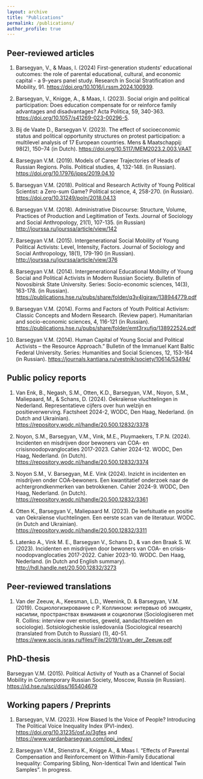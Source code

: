 ```yaml
---
layout: archive
title: "Publications"
permalink: /publications/
author_profile: true
---
```


## Peer-reviewed articles 
1.	Barsegyan, V., & Maas, I. (2024) First-generation students’ educational outcomes: the role of parental educational, cultural, and economic capital - a 9-years panel study. Research in Social Stratification and Mobility, 91. https://doi.org/10.1016/j.rssm.2024.100939.

1.	Barsegyan, V., Knigge, A., & Maas, I. (2023). Social origin and political participation: Does education compensate for or reinforce family advantages and disadvantages? Acta Politica, 59, 340-363. https://doi.org/10.1057/s41269-023-00296-5. 

1.	Bij de Vaate D., Barsegyan V. (2023). The effect of socioeconomic status and political opportunity structures on protest participation: a multilevel analysis of 17 European countries. Mens & Maatschappij: 98(2), 150–74 (in Dutch). https://doi.org/10.5117/MEM2023.2.003.VAAT

1.	Barsegyan V.M. (2019). Models of Career Trajectories of Heads of Russian Regions. Polis. Political studies, 4, 132-148. (in Russian). https://doi.org/10.17976/jpps/2019.04.10 

1.	Barsegyan V.M. (2018). Political and Research Activity of Young Political Scientist: a Zero-sum Game? Political science, 4, 258-270. (in Russian). https://doi.org/10.31249/poln/2018.04.13 

1.	Barsegyan V.M. (2018). Administrative Discourse: Structure, Volume, Practices of Production and Legitimation of Texts. Journal of Sociology and Social Anthropology, 21(1), 107-135. (in Russian) http://jourssa.ru/jourssa/article/view/142 

1.	Barsegyan V.M. (2015). Intergenerational Social Mobility of Young Political Activists: Level, Intensity, Factors. Journal of Sociology and Social Anthropology, 18(1), 179-190 (in Russian). http://jourssa.ru/jourssa/article/view/376 

1.	Barsegyan V.M. (2014). Intergenerational Educational Mobility of Young Social and Political Activists in Modern Russian Society. Bulletin of Novosibirsk State University. Series: Socio-economic sciences, 14(3), 163-178. (in Russian). https://publications.hse.ru/pubs/share/folder/q3v4lgjraw/138944779.pdf 

1.	Barsegyan V.M. (2014). Forms and Factors of Youth Political Activism: Classic Concepts and Modern Research. (Review paper). Humanitarian and socio-economic sciences, 4, 116-121 (in Russian). https://publications.hse.ru/pubs/share/folder/emt3rxufjq/138922524.pdf 

1.	Barsegyan V.M. (2014). Human Capital of Young Social and Political Activists – the Resource Approach.” Bulletin of the Immanuel Kant Baltic Federal University. Series: Humanities and Social Sciences, 12, 153-164 (in Russian). https://journals.kantiana.ru/vestnik/society/10614/53494/  


## Public policy reports 
1.	Van Enk, B., Negash, S.M., Otten, K.D., Barsegyan, V.M., Noyon, S.M., Maliepaard, M., & Schans, D. (2024). Oekraïense vluchtelingen in Nederland. Representatieve cijfers over hun welzijn en positieverwerving. Factsheet 2024-2, WODC, Den Haag, Nederland. (in Dutch and Ukrainian). https://repository.wodc.nl/handle/20.500.12832/3378 

1.	Noyon, S.M., Barsegyan, V.M., Vink, M.E., Pluymaekers, T.P.N. (2024). Incidenten en misdrijven door bewoners van COA- en crisisnoodopvanglocaties 2017-2023. Cahier 2024-12. WODC, Den Haag, Nederland. (in Dutch). https://repository.wodc.nl/handle/20.500.12832/3374 

1.	Noyon S.M., V. Barsegyan, M.E. Vink (2024). Inzicht in incidenten en misdrijven onder COA-bewoners. Een kwantitatief onderzoek naar de achtergrondkenmerken van betrokkenen. Cahier 2024-9. WODC, Den Haag, Nederland. (in Dutch). https://repository.wodc.nl/handle/20.500.12832/3361     

1.	Otten K., Barsegyan V., Maliepaard M. (2023). De leefsituatie en positie van Oekraïense vluchtelingen. Een eerste scan van de literatuur. WODC. (in Dutch and Ukrainian). https://repository.wodc.nl/handle/20.500.12832/3311  

1.	Latenko A., Vink M. E., Barsegyan V., Schans D., & van den Braak S. W. (2023). Incidenten en misdrijven door bewoners van COA- en crisis-noodopvanglocaties 2017-2022. Cahier 2023-10. WODC. Den Haag, Nederland. (in Dutch and English summary). http://hdl.handle.net/20.500.12832/3273
   

## Peer-reviewed translations 
1. Van der Zeeuw, A., Keesman, L.D., Weenink, D. & Barsegyan, V.M. (2019). Социологизирование с Р. Коллинзом: интервью об эмоциях, насилии, пространствах внимания и социологии (Sociologiseren met R. Collins: interview over emoties, geweld, aandachtsvelden en sociologie). Sotsiologicheskie issledovaniia (Sociological research) (translated from Dutch to Russian) (1), 40-51. https://www.socis.isras.ru/files/File/2019/1/van_der_Zeeuw.pdf  

## PhD-thesis
Barsegyan V.M. (2015). Political Activity of Youth as a Channel of Social Mobility in Contemporary Russian Society, Moscow, Russia (in Russian). https://id.hse.ru/sci/diss/165404679   

## Working papers / Preprints 
1.	Barsegyan, V.M. (2023). How Biased Is the Voice of People? Introducing The Political Voice Inequality Index (PVI-index). https://doi.org/10.31235/osf.io/3gfes and https://www.vardanbarsegyan.com/ippi_index/  

1.	Barsegyan V.M., Stienstra K., Knigge A., & Maas I. “Effects of Parental Compensation and Reinforcement on Within-Family Educational Inequality: Comparing Sibling, Non-Identical Twin and Identical Twin Samples”. In progress.
